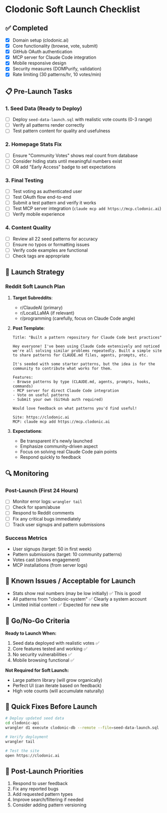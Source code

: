 # Clodonic Soft Launch Checklist

## ✅ Completed
- [x] Domain setup (clodonic.ai)
- [x] Core functionality (browse, vote, submit)
- [x] GitHub OAuth authentication
- [x] MCP server for Claude Code integration
- [x] Mobile responsive design
- [x] Security measures (DOMPurify, validation)
- [x] Rate limiting (30 patterns/hr, 10 votes/min)

## 📋 Pre-Launch Tasks

### 1. Seed Data (Ready to Deploy)
- [ ] Deploy `seed-data-launch.sql` with realistic vote counts (0-3 range)
- [ ] Verify all patterns render correctly
- [ ] Test pattern content for quality and usefulness

### 2. Homepage Stats Fix
- [ ] Ensure "Community Votes" shows real count from database
- [ ] Consider hiding stats until meaningful numbers exist
- [ ] OR add "Early Access" badge to set expectations

### 3. Final Testing
- [ ] Test voting as authenticated user
- [ ] Test OAuth flow end-to-end
- [ ] Submit a test pattern and verify it works
- [ ] Test MCP server integration (`claude mcp add https://mcp.clodonic.ai`)
- [ ] Verify mobile experience

### 4. Content Quality
- [ ] Review all 22 seed patterns for accuracy
- [ ] Ensure no typos or formatting issues
- [ ] Verify code examples are functional
- [ ] Check tags are appropriate

## 🚀 Launch Strategy

### Reddit Soft Launch Plan
1. **Target Subreddits**:
   - r/ClaudeAI (primary)
   - r/LocalLLaMA (if relevant)
   - r/programming (carefully, focus on Claude Code angle)

2. **Post Template**:
   ```
   Title: "Built a pattern repository for Claude Code best practices"
   
   Hey everyone! I've been using Claude Code extensively and noticed 
   we're all solving similar problems repeatedly. Built a simple site 
   to share patterns for CLAUDE.md files, agents, prompts, etc.
   
   It's seeded with some starter patterns, but the idea is for the 
   community to contribute what works for them.
   
   Features:
   - Browse patterns by type (CLAUDE.md, agents, prompts, hooks, commands)
   - MCP server for direct Claude Code integration
   - Vote on useful patterns
   - Submit your own (GitHub auth required)
   
   Would love feedback on what patterns you'd find useful!
   
   Site: https://clodonic.ai
   MCP: claude mcp add https://mcp.clodonic.ai
   ```

3. **Expectations**:
   - Be transparent it's newly launched
   - Emphasize community-driven aspect
   - Focus on solving real Claude Code pain points
   - Respond quickly to feedback

## 🔍 Monitoring

### Post-Launch (First 24 Hours)
- [ ] Monitor error logs: `wrangler tail`
- [ ] Check for spam/abuse
- [ ] Respond to Reddit comments
- [ ] Fix any critical bugs immediately
- [ ] Track user signups and pattern submissions

### Success Metrics
- User signups (target: 50 in first week)
- Pattern submissions (target: 10 community patterns)
- Votes cast (shows engagement)
- MCP installations (from server logs)

## 🐛 Known Issues / Acceptable for Launch
- Stats show real numbers (may be low initially) ✅ This is good!
- All patterns from "clodonic-system" ✅ Clearly a system account
- Limited initial content ✅ Expected for new site

## 🚦 Go/No-Go Criteria

**Ready to Launch When:**
1. Seed data deployed with realistic votes ✅
2. Core features tested and working ✅
3. No security vulnerabilities ✅
4. Mobile browsing functional ✅

**Not Required for Soft Launch:**
- Large pattern library (will grow organically)
- Perfect UI (can iterate based on feedback)
- High vote counts (will accumulate naturally)

## 📝 Quick Fixes Before Launch

```bash
# Deploy updated seed data
cd clodonic-api
wrangler d1 execute clodonic-db --remote --file=seed-data-launch.sql

# Verify deployment
wrangler tail

# Test the site
open https://clodonic.ai
```

## 🎯 Post-Launch Priorities
1. Respond to user feedback
2. Fix any reported bugs
3. Add requested pattern types
4. Improve search/filtering if needed
5. Consider adding pattern versioning